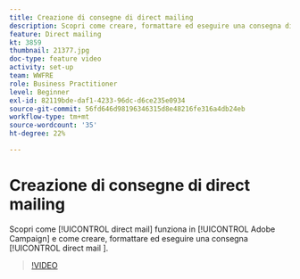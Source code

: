 ```yaml
---
title: Creazione di consegne di direct mailing
description: Scopri come creare, formattare ed eseguire una consegna direct mailing.
feature: Direct mailing
kt: 3859
thumbnail: 21377.jpg
doc-type: feature video
activity: set-up
team: WWFRE
role: Business Practitioner
level: Beginner
exl-id: 82119bde-daf1-4233-96dc-d6ce235e0934
source-git-commit: 56fd646d98196346315d8e48216fe316a4db24eb
workflow-type: tm+mt
source-wordcount: '35'
ht-degree: 22%

---
```


# Creazione di consegne di direct mailing

Scopri come [!UICONTROL direct mail] funziona in [!UICONTROL Adobe Campaign] e come creare, formattare ed eseguire una consegna [!UICONTROL direct mail ].

>[!VIDEO](https://video.tv.adobe.com/v/21377?quality=12)
